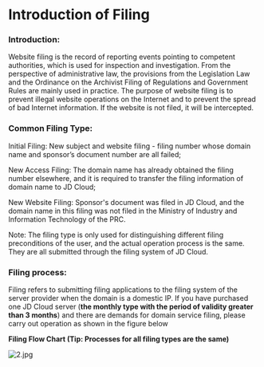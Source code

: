 # **Introduction of Filing**

### **Introduction:**

Website filing is the record of reporting events pointing to competent authorities, which is used for inspection and investigation. From the perspective of administrative law, the provisions from the Legislation Law and the Ordinance on the Archivist Filing of Regulations and Government Rules are mainly used in practice. The purpose of website filing is to prevent illegal website operations on the Internet and to prevent the spread of bad Internet information. If the website is not filed, it will be intercepted.

### **Common Filing Type:**

Initial Filing: New subject and website filing - filing number whose domain name and sponsor’s document number are all failed;

New Access Filing: The domain name has already obtained the filing number elsewhere, and it is required to transfer the filing information of domain name to JD Cloud;

New Website Filing: Sponsor's document was filed in JD Cloud, and the domain name in this filing was not filed in the Ministry of Industry and Information Technology of the PRC.

Note: The filing type is only used for distinguishing different filing preconditions of the user, and the actual operation process is the same. They are all submitted through the filing system of JD Cloud.

### **Filing process:**

Filing refers to submitting filing applications to the filing system of the server provider when the domain is a domestic IP. If you have purchased one JD Cloud server (**the monthly type with the period of validity greater than 3 months**) and there are demands for domain service filing, please carry out operation as shown in the figure below

**Filing Flow Chart (Tip: Processes for all filing types are the same)**

![2.jpg](https://github.com/jdcloudcom/cn/blob/joytaobao-beian-20190830/image/ICP-License-Service/Introduction-cn-1.jpg)

